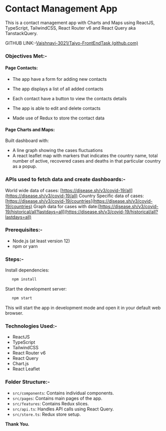 # Contact Management App

This is a contact management app with Charts and Maps using ReactJS, TypeScript, TailwindCSS, React Router v6 and React Query aka TanstackQuery.


GITHUB LINK:-[Vaishnavi-3021/Taiyo-FrontEndTask (github.com)](https://github.com/Vaishnavi-3021/Taiyo-FrontEndTask)



### Objectives Met:-

#### Page Contacts:

* The app have a form for adding new contacts
* The app displays a list of all added contacts

* Each contact have a button to view the contacts details
* The app is able to edit and delete contacts

* Made use of Redux to store the contact data

#### Page Charts and Maps:

Built dashboard with:

- A line graph showing the cases fluctuations
- A react leaflet map with markers that indicates the country name, total number
  of active, recovered cases and deaths in that particular country as a popup.


### APIs used to fetch data and create dashboards:-

World wide data of cases: [https://disease.sh/v3/covid-19/all](https://disease.sh/v3/covid-19/all)
Country Specific data of cases: [https://disease.sh/v3/covid-19/countries](https://disease.sh/v3/covid-19/countries)
Graph data for cases with date:[https://disease.sh/v3/covid-19/historical/all?lastdays=all](https://disease.sh/v3/covid-19/historical/all?lastdays=all)

### Prerequisites:-

- Node.js (at least version 12)
- npm or yarn

### Steps:-

Install dependencies:

```bash
   npm install
```

Start the development server:

```bash
   npm start
```

   This will start the app in development mode and open it in your default web browser.

### Technologies Used:-

- ReactJS
- TypeScript
- TailwindCSS
- React Router v6
- React Query
- Chart.js
- React Leaflet

### Folder Structure:-

- `src/components`: Contains individual components.
- `src/pages`: Contains main pages of the app.
- `src/features`: Contains Redux slices.
- `src/api.ts`: Handles API calls using React Query.
- `src/store.ts`: Redux store setup.


**Thank You.**
